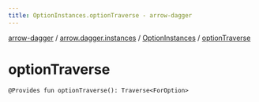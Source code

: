 ```yaml
---
title: OptionInstances.optionTraverse - arrow-dagger
---
```


[arrow-dagger](../../index.html) / [arrow.dagger.instances](../index.html) / [OptionInstances](index.html) / [optionTraverse](./option-traverse.html)

# optionTraverse

`@Provides fun optionTraverse(): Traverse<ForOption>`